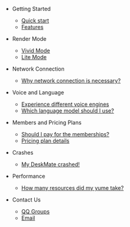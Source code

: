* Getting Started

    * [Quick start](quickstart.md)
    * [Features](features.md)

* Render Mode

    * [Vivid Mode](vivid-mode.md)
    * [Lite Mode](lite-mode.md)

* Network Connection

    * [Why network connection is necessary?](why-network-connection-is-necessary.md)

* Voice and Language

    * [Experience different voice engines](experience-different-voice-engines.md)
    * [Which language model should I use?](which-language-model-should-i-use.md)

* Members and Pricing Plans

    * [Should I pay for the memberships?](should-i-pay-for-the-memberships.md)
    * [Pricing plan details](pricing-plan-details.md)

* Crashes

    * [My DeskMate crashed!](my-deskmate-crashed.md)

* Performance

    * [How many resources did my yume take?](how-many-resources-did-my-yume-take.md)

* Contact Us

    * [QQ Groups](qq-groups.md)
    * [Email](email.md)